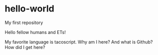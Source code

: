 # hello-world
My first repository

Hello fellow humans and ETs!

My favorite language is tacoscript.
Why am I here?
And what is Github?
How did I get here?
